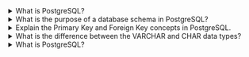 <details> 
<summary>What is PostgreSQL?</summary>
PostgreSQL  একটি ওপেন-সোর্স, অবজেক্ট-রিলেশনাল ডাটাবেস ম্যানেজমেন্ট সিস্টেম (ORDBMS)। এটি একটি শক্তিশালী, ফিচার-সমৃদ্ধ এবং স্থিতিশীল ডাটাবেস সিস্টেম, যা বড় ধরনের অ্যাপ্লিকেশন এবং ওয়েবসাইটের ব্যাকএন্ডে ব্যবহৃত হয়।

এটি মূলত রিলেশনাল ডাটাবেস এর উপর ভিত্তি করে তৈরি, তবে এতে অবজেক্ট ওরিয়েন্টেড ফিচার ও এক্সটেনশন সাপোর্টও আছে।

**PostgreSQL-এর ইতিহাস:**
 এর যাত্রা শুরু হয় 1986 সালে, University of California, Berkeley-তে। প্রকল্পের নাম ছিল POSTGRES। পরে SQL সাপোর্ট যুক্ত করে নাম রাখা হয় PostgreSQL। এটি এখন PostgreSQL Global Development Group দ্বারা পরিচালিত হয়।

**PostgreSQL-এর বৈশিষ্ট্যসমূহ (Features):**

1. **ওপেন সোর্স ও ফ্রি:**
   PostgreSQL সম্পূর্ণভাবে ফ্রি এবং ওপেন সোর্স; আপনি ইচ্ছামত ব্যবহার, কাস্টমাইজ বা পরিবর্তন করতে পারেন।

2. **ACID কমপ্লায়েন্ট:**
   এটি ACID (Atomicity, Consistency, Isolation, Durability) রুল অনুসরণ করে, যা ডেটার নিরাপত্তা নিশ্চিত করে।

3. **আধুনিক ডেটা টাইপ সাপোর্ট:**
   যেমন – `JSON`, `XML`, `ARRAY`, `UUID`, `HSTORE` ইত্যাদি।

4. **Stored Procedures ও Triggers:**
   ব্যবহারকারীরা ফাংশন তৈরি করে অটোমেটেড কার্যক্রম করতে পারে।

5. **Full-Text Search:**
   টেক্সট বা ডকুমেন্ট সার্চিং সুবিধা।

6. **Extensibility:**
   ইউজাররা নিজেরা নতুন ফাংশন, অপারেটর বা ডেটা টাইপ যোগ করতে পারে।

7. **MVCC (Multi-Version Concurrency Control):**
   একাধিক ইউজার একসাথে ডেটার সাথে কাজ করলেও কনফ্লিক্ট হয় না।

8. **Replication ও Backup সুবিধা:**
   ডেটার ব্যাকআপ, রিস্টোর এবং রেপ্লিকেশন খুব সহজে করা যায়।

9. **High Performance:**
   PostgreSQL বড় ডেটা ও ট্রানজ্যাকশন হ্যান্ডেল করতে সক্ষম।

</details>



<details>
<summary>What is the purpose of a database schema in PostgreSQL?</summary>

Schema হলো PostgreSQL ডেটাবেসের ভিতরে একটি লজিক্যাল কাঠামো বা namespace, যা বিভিন্ন ডেটাবেস অবজেক্ট যেমন – টেবিল, ভিউ, ফাংশন, ইনডেক্স, সিকোয়েন্স ইত্যাদি সংগঠিতভাবে সংরক্ষণ করে।

**Schema ব্যবহারের মূল উদ্দেশ্যসমূহঃ**

1. **ডেটা অবজেক্ট গুছিয়ে রাখা :**
   স্কিমার মাধ্যমে সংশ্লিষ্ট টেবিল ও অন্যান্য অবজেক্টগুলো একটি নির্দিষ্ট টেবিল রাখা যায়। যেমন, `user` সম্পর্কিত সব টেবিল `user_schema`-তে রাখা যেতে পারে এবং `admin` সম্পর্কিত সব টেবিল `admin_schema`-তে।

2. **Name Conflicts এড়ানো :**
   একই নামের একাধিক টেবিল স্কিমা ব্যবহারের মাধ্যমে রাখা যায়। যেমনঃ

   * `public.users`
   * `admin.users`
     এখানে `users` নাম দুইবার ব্যবহার হলেও স্কিমা আলাদা হওয়ায় কোনো সমস্যা হবে না।

3. **নিরাপত্তা ও এক্সেস কন্ট্রোল:**
   প্রতিটি স্কিমার উপর নির্দিষ্ট ইউজার বা রোলের জন্য পারমিশন সেট করা যায়। এতে করে কোন ইউজার কি দেখতে বা পরিবর্তন করতে পারবে তা নিয়ন্ত্রণ করা সম্ভব হয়।

4. **বড় ডেটাবেসে Management সহজ হয়:**
   একটি বড় অ্যাপ্লিকেশন যেখানে অনেক টেবিল থাকে, সেখানে স্কিমা ব্যবহারে সব কিছু ভাগ করে রাখা যায়। এতে ডেটাবেস পরিচালনা সহজ হয়।

5. **মডিউলার ডিজাইন :**
    বিভিন্ন মডিউল বা ফিচার অনুযায়ী আলাদা স্কিমা ব্যবহার করতে পারেন, যা কোড এবং ডেটা ম্যানেজমেন্টকে আরও সহজ করে।


### **উদাহরণ:**

```sql
CREATE SCHEMA employee_data;

CREATE TABLE employee_data.employees (
  id SERIAL PRIMARY KEY,
  name TEXT,
  salary NUMERIC
);
```

এখানে `employee_data` নামে একটি স্কিমা তৈরি করা হয়েছে, যার ভিতরে `employees` নামের একটি টেবিল রাখা হয়েছে।



PostgreSQL-এ স্কিমা ব্যবহার করলে ডেটাবেস আরও সংগঠিত, নিরাপদ, এবং পরিচালনায় সহজ হয়। এটি বড় প্রজেক্টের জন্য বিশেষভাবে গুরুত্বপূর্ণ।
</details>


<details>



<summary>Explain the Primary Key and Foreign Key concepts in PostgreSQL.</summary>

**Primary Key** হলো একটি কলাম (বা একাধিক কলামের সমন্বয়), যা টেবিলের প্রতিটি রেকর্ডকে অন্য রেকর্ড থেকে আলাদা (unique) করে। 

###  বৈশিষ্ট্য:

* প্রতিটি টেবিলে শুধুমাত্র একটি Primary Key থাকতে পারে।
* এটি স্বয়ংক্রিয়ভাবে unique constraint এবং not null constraint আরোপ করে।

###  উদাহরণ:

```sql
CREATE TABLE students (
  student_id SERIAL PRIMARY KEY,
  name TEXT,
  email TEXT
);
```

এখানে `student_id` হলো Primary Key। এটি প্রতিটি ছাত্রকে ইউনিকভাবে শনাক্ত করবে।

---

## **Foreign Key  কী?**

Foreign Key হলো এমন একটি কলাম, যা অন্য টেবিলের Primary Key-কে রেফারেন্স করে। এটি দুইটি টেবিলের মধ্যে relationship তৈরি করে।

### বৈশিষ্ট্য:

* এটি ডেটাবেসে রেফারেনশিয়াল ইন্টেগ্রিটি নিশ্চিত করে। অর্থাৎ, রেফারেন্স করা মানটি অবশ্যই মূল টেবিলে থাকতে হবে।
* Parent table-এর Primary Key-এর মান না থাকলে child table-এ সেটি ব্যবহার করা যাবে না।

### উদাহরণ:

```sql
CREATE TABLE classes (
  class_id SERIAL PRIMARY KEY,
  class_name TEXT
);

CREATE TABLE students (
  student_id SERIAL PRIMARY KEY,
  name TEXT,
  class_id INT,
  FOREIGN KEY (class_id) REFERENCES classes(class_id)
);
```

এখানে `students` টেবিলের `class_id` একটি Foreign Key, যা `classes` টেবিলের `class_id` কে রেফারেন্স করছে।


##  Tabular পার্থক্য:

| বিষয়                | Primary Key                           | Foreign Key                       |
| ------------------- | ------------------------------------- | --------------------------------- |
| উদ্দেশ্য            | প্রতিটি রেকর্ডকে ইউনিকভাবে শনাক্ত করা | টেবিলগুলোর মধ্যে সম্পর্ক তৈরি করা |
| ইউনিক?              | হ্যাঁ, অবশ্যই ইউনিক                   | না, এটি ডুপ্লিকেট হতে পারে        |
| NULL মান গ্রহণ করে? | না                                    | হ্যাঁ, করতে পারে                  |
| টেবিলের সংখ্যা      | একটি টেবিলে ১টি মাত্র Primary Key     | একাধিক Foreign Key থাকতে পারে     |



In Summary we can say that:
* **Primary Key** একটি টেবিলের প্রতিটি রেকর্ডকে অন্য রেকর্ড থেকে আলাদা (unique) করে। 
* **Foreign Key** দুইটি টেবিলের মধ্যে সম্পর্ক স্থাপন করে এবং ডেটার সঠিকতা নিশ্চিত করে।
</details>


<details>


<summary>What is the difference between the VARCHAR and CHAR data types?</summary>

**PostgreSQL-এ `VARCHAR` এবং `CHAR` ডেটা টাইপের পার্থক্য** নিচে ব্যাখ্যা করা হলো:


 **VARCHAR বনাম CHAR – পার্থক্য**

| বিষয়                  | `VARCHAR(n)`                                  | `CHAR(n)`                                                     |
| --------------------- | --------------------------------------------- | ------------------------------------------------------------- |
| **সম্পূর্ণ নাম**      | Variable-length character                     | Fixed-length character                                        |
| **ডেটা দৈর্ঘ্য**      | ভেরিয়েবল বা পরিবর্তনশীল দৈর্ঘ্য              | নির্দিষ্ট বা ফিক্সড দৈর্ঘ্য                                   |
| **স্পেস ব্যবস্থাপনা** | যতটুকু ক্যারেক্টার দেওয়া হয়, ততটুকু জায়গা নেয় | যতটুকু কম ক্যারেক্টার দেওয়া হোক, বাকি অংশ স্পেস দিয়ে পূরণ করে |
| **পারফরম্যান্স**      | সাধারণত দ্রুত কাজ করে ছোট/মাঝারি ডেটার জন্য   | বড় ডেটার ক্ষেত্রে কম কার্যকর                                  |
| **স্টোরেজ**           | প্রয়োজন অনুযায়ী জায়গা নেয়                     | সবসময় পূর্ণ দৈর্ঘ্যের জায়গা নেয়                               |
| **ব্যবহার উপযোগী**    | যখন ভিন্ন ভিন্ন দৈর্ঘ্যের ডেটা প্রয়োজন হয়     | যখন সব ডেটার দৈর্ঘ্য সমান হওয়া দরকার (যেমন কোড, স্ট্যাটাস)    |



###  উদাহরণ:

####  `VARCHAR(10)` উদাহরণ:

```sql
CREATE TABLE users (
  name VARCHAR(10)
);
```

যদি `name` = `'Ali'` হয়, তাহলে ৩ ক্যারেক্টারই স্টোর হবে।

####  `CHAR(10)` উদাহরণ:

```sql
CREATE TABLE users (
  name CHAR(10)
);
```

`name` = `'Ali'` হলে, এটি `'Ali       '` (৭টি স্পেস সহ) স্টোর হবে।


###  কবে কোনটা ব্যবহার করবেন?

* `VARCHAR` : যখন ইনপুট ডেটার দৈর্ঘ্য বিভিন্ন হতে পারে (যেমন নাম, ঠিকানা)।
* `CHAR` : যখন সব ডেটা সমান দৈর্ঘ্যের হওয়া দরকার (যেমন – `gender` = `'Male '` বা `'Female'`, `status` = `'Active '` বা `'Inactive'`)।


</details>
<details>
<summary>What is PostgreSQL?</summary>
</details>